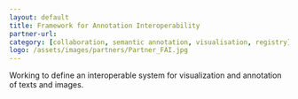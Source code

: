 ```yaml
---
layout: default
title: Framework for Annotation Interoperability
partner-url: 
category: [collaboration, semantic annotation, visualisation, registry]
logo: /assets/images/partners/Partner_FAI.jpg
---
```


Working to define an interoperable system for visualization and annotation of texts and images.

